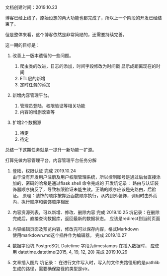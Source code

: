 文档创建时间：2019.10.23

博客已经上线了，原始设想的两大功能也都完成了，所以上一个阶段的开发已经结束了。

但是整体来看，这个博客依然是非常简陋的，还需要持续完善。

这一期的目标是：

1. 改善上一版本遗留的一些问题。
    1. 爬虫类的改进，日志的添加，时间字段修改为时间戳 显示成距离现在的时间
    2. ETL层的新增
    3. 定时任务的添加
    
2. 新增内容管理平台。
    1. 管理员登陆，权限验证等相关功能
    2. 内容的增删改查等
    
3. 扩增2个数据源
    1. 待定
    2. 待定
    
总结一下这期任务就是一提升一新功能一扩源。

打算先做内容管理平台，内容管理平台任务分解

1. 登陆，权限认证
   完成 2019.10.24  
   由于没有开发用户注册及用户权限管理系统，所以控制账号是通过后台直接添加的，密码的哈希是通过flask shell 命令完成的
   开发坑记录： 路由与认证装饰器顺序搞反了，导致权限验证未能生效。正确的顺序应该是先路由，后验证。
   原理：装饰的顺序按靠近函数顺序执行，从内到外装饰，调用时由外而内，执行顺序和装饰顺序相反
   
2. 内容资源列表，可以新增、修改、删除内容
   完成 2019.10.25
   坑记录：在删除完成后，直接查询数据库，返回最新的数据状态。 应该是redirect到当前页面
   
3. 内容编辑页面及预览内容，修改完可以保存内容，格式Markdown  
   使用markdown.md这个插件作为编辑器。
   完成 2019.10.27
   
4. 数据字段坑
   PostgreSQL Datetime 字段为timestamps
   在插入数据时， 应使用 datetime.datetime(2015, 4, 19, 12, 20)
   完成 2019.10.29
   
5. 文章插入图片
   坑记录： 在进行文件写入时，写入的文件夹路径用的是pathlib生成的路径，需要确保路径的类型是str。
   
